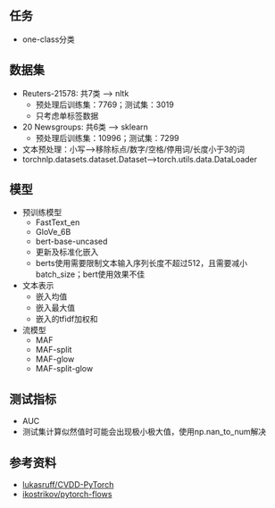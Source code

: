 ## 任务
- one-class分类

## 数据集
- Reuters-21578: 共7类 --> nltk
    - 预处理后训练集：7769；测试集：3019
    - 只考虑单标签数据
- 20 Newsgroups: 共6类 --> sklearn
    - 预处理后训练集：10996；测试集：7299
- 文本预处理：小写-->移除标点/数字/空格/停用词/长度小于3的词
- torchnlp.datasets.dataset.Dataset-->torch.utils.data.DataLoader

## 模型
- 预训练模型
    - FastText_en
    - GloVe_6B
    - bert-base-uncased
    - 更新及标准化嵌入
    - berts使用需要限制文本输入序列长度不超过512，且需要减小batch_size；bert使用效果不佳
- 文本表示
    - 嵌入均值
    - 嵌入最大值
    - 嵌入的tfidf加权和
- 流模型
    - MAF
    - MAF-split
    - MAF-glow
    - MAF-split-glow

## 测试指标
- AUC
- 测试集计算似然值时可能会出现极小极大值，使用np.nan_to_num解决

## 参考资料
- [lukasruff/CVDD-PyTorch](https://github.com/lukasruff/CVDD-PyTorch)
- [ikostrikov/pytorch-flows](https://github.com/ikostrikov/pytorch-flows)